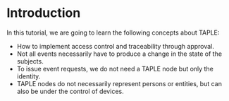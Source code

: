 # Introduction

In this tutorial, we are going to learn the following concepts about TAPLE:
- How to implement access control and traceability through approval.
- Not all events necessarily have to produce a change in the state of the subjects.
- To issue event requests, we do not need a TAPLE node but only the identity.
- TAPLE nodes do not necessarily represent persons or entities, but can also be under the control of devices.